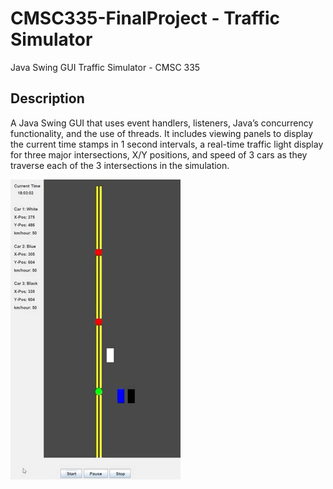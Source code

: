 # CMSC335-FinalProject - Traffic Simulator

Java Swing GUI Traffic Simulator - CMSC 335 

## Description

A Java Swing GUI that uses event handlers, listeners, Java’s concurrency functionality, and the use of threads. It includes viewing panels to display the current time stamps in 1 second intervals, a real-time traffic light display for three major intersections, X/Y positions, and speed of 3 cars as they traverse each of the 3 intersections in the simulation.

![Demo Animation](https://github.com/arrios10/CMSC335-FinalProject/blob/main/Image_20230809_200610_805.gif)


